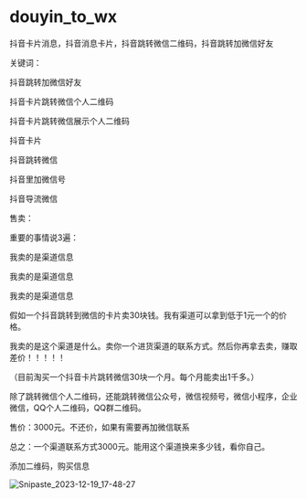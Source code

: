 # douyin_to_wx

抖音卡片消息，抖音消息卡片，抖音跳转微信二维码，抖音跳转加微信好友

关键词：

抖音跳转加微信好友

抖音卡片跳转微信个人二维码

抖音卡片跳转微信展示个人二维码

抖音卡片

抖音跳转微信

抖音里加微信号

抖音导流微信


售卖：

重要的事情说3遍：

我卖的是渠道信息

我卖的是渠道信息

我卖的是渠道信息

假如一个抖音跳转到微信的卡片卖30块钱。我有渠道可以拿到低于1元一个的价格。

我卖的是这个渠道是什么。卖你一个进货渠道的联系方式。然后你再拿去卖，赚取差价！！！！！

（目前淘买一个抖音卡片跳转微信30块一个月。每个月能卖出1千多。）

除了跳转微信个人二维码，还能跳转微信公众号，微信视频号，微信小程序，企业微信，QQ个人二维码，QQ群二维码。

售价：3000元。不还价，如果有需要再加微信联系

总之：一个渠道联系方式3000元。能用这个渠道换来多少钱，看你自己。



添加二维码，购买信息

![Snipaste_2023-12-19_17-48-27](https://github.com/wboyc/douyin_to_wx/assets/10396940/30ce0f48-d402-4243-834a-281d7fe1f007)
